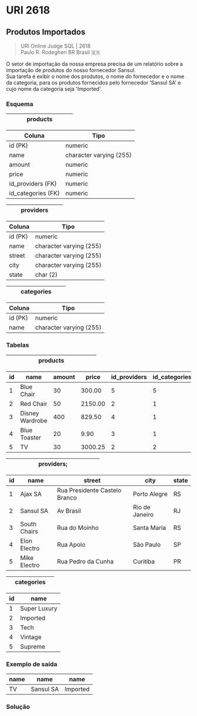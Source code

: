 # URI 2618

## Produtos Importados  

>URI Online Judge SQL | 2618  
>Paulo R. Rodegheri BR Brasil :brazil:  

O setor de importação da nossa empresa precisa de um relatório sobre a importação de produtos do nosso fornecedor Sansul.  
Sua tarefa é exibir o nome dos produtos, o nome do fornecedor e o nome da categoria, para os produtos fornecidos pelo fornecedor ‘Sansul SA’ e cujo nome da categoria seja 'Imported'.  

### Esquema

| &emsp;&emsp;&emsp;products&emsp;&emsp;&emsp; |
| -------------------------------------------- |

| Coluna             | Tipo                    |
| ------------------ | ----------------------- |
| id (PK)            | numeric                 |
| name               | character varying (255) |
| amount             | numeric                 |
| price              | numeric                 |
| id_providers (FK)  | numeric                 |
| id_categories (FK) | numeric                 |

| &emsp;&emsp;providers&emsp;&emsp; |
| --------------------------------- |

| Coluna  | Tipo                    |
| ------- | ----------------------- |
| id (PK) | numeric                 |
| name    | character varying (255) |
| street  | character varying (255) |
| city    | character varying (255) |
| state   | char (2)                |

| &emsp;&emsp;categories&emsp;&emsp; |
| ---------------------------------- |

| Coluna  | Tipo                    |
| ------- | ----------------------- |
| id (PK) | numeric                 |
| name    | character varying (255) |

### Tabelas

| &emsp;&emsp;&emsp;&emsp;&emsp;products&emsp;&emsp;&emsp;&emsp;&emsp; |
| -------------------------------------------------------------------- |

| id  | name            | amount | price   | id_providers | id_categories |
| --- | --------------- | ------ | ------- | ------------ | ------------- |
| 1   | Blue Chair      | 30     | 300.00  | 5            | 5             |
| 2   | Red Chair       | 50     | 2150.00 | 2            | 1             |
| 3   | Disney Wardrobe | 400    | 829.50  | 4            | 1             |
| 4   | Blue Toaster    | 20     | 9.90    | 3            | 1             |
| 5   | TV              | 30     | 3000.25 | 2            | 2             |

| &emsp;&emsp;&emsp;&emsp;&emsp;providers;&emsp;&emsp;&emsp;&emsp;&emsp; |
| ---------------------------------------------------------------------- |

| id  | name         | street                        | city           | state |
| --- | ------------ | ----------------------------- | -------------- | ----- |
| 1   | Ajax SA      | Rua Presidente Castelo Branco | Porto Alegre   | RS    |
| 2   | Sansul SA    | Av Brasil                     | Rio de Janeiro | RJ    |
| 3   | South Chairs | Rua do Moinho                 | Santa Maria    | RS    |
| 4   | Elon Electro | Rua Apolo                     | São Paulo      | SP    |
| 5   | Mike Electro | Rua Pedro da Cunha            | Curitiba       | PR    |

| &emsp;categories&emsp; |
| ---------------------- |

| id  | name         |
| --- | ------------ |
| 1   | Super Luxury |
| 2   | Imported     |
| 3   | Tech         |
| 4   | Vintage      |
| 5   | Supreme      |

### Exemplo de saída

| name | name      | name     |
| ---- | --------- | -------- |
| TV   | Sansul SA | Imported |

### Solução

```"

```
